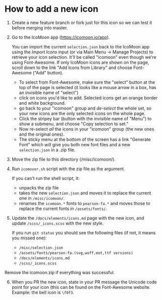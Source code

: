 # How to add a new icon

1. Create a new feature branch or fork just for this icon so we can test it before merging into master.

2. Go to the IcoMoon app (https://icomoon.io/app).

    You can import the current  `selection.json` back to the IcoMoon app using the *Import Icons* input (or via Main Menu → Manage Projects) to retrieve your icon selection. It'll be called "icomoon" even though we're using Font-Awesome. If only IcoMoon icons are shown on the page, scroll down to the link "Add Icons from Library" and choose Font-Awesome ("Add" button).

    * To select from Font-Awesome, make sure the "select" button at the top of the page is selected (it looks like a mouse arrow in a box, has an invisible name of "select") 
    * click on icons you'd like to add. Selected icons get an orange border and white background. 
    * go back to your "icomoon" group and *de-select* the whole set, so your new icons are the only selected icons on the whole page. 
    * Click the stripey bar (button with the invisible name of "Menu") to show a submenu, and choose "Copy selection to set." 
    * Now re-select  *all* the icons in your "icomoon" group (the new ones and the original ones). 
    * The sticky menu at the bottom of the screen has a link "Generate Font" which will give you both new font files and a new `selection.json` in a .zip file.

3. Move the zip file to this directory (/misc/icomoon/).

4. Run `icomover.sh` script with the zip file as the argument.

    If you can't run the shell script, it:
    * unpacks the zip file
    * takes the new `selection.json` and moves it to replace the current one in `/misc/icomoon/`.
    * renames the `icomoon.*` fonts to `pearson-fa.*` and moves those to replace the current fonts in `/assets/fonts/`.

5. Update the `/docs/elements/icons.md` page with the new icon, and update `/scss/_icons.scss` with the new style.

    If you run `git status` you should see the following files (if not, it means you missed one):

    * `/misc/selection.json` 
    * `/assets/fonts/pearson-fa.(svg,woff,eot,ttf versions)`
    * `/docs/elements/icons.md`
    * `/scss/_icons.scss`

  Remove the icomoon.zip if everything was successful.

6. When you PR the new icon, state in your PR message the Unicode code point for your icon (this can be found on the Font-Awesome website. Example: the bell icon is `\f0f3`.
